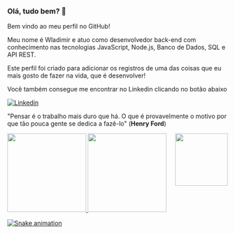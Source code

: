 ### Olá, tudo bem? 👋

Bem vindo ao meu perfil no GitHub!

Meu nome é Wladimir e atuo como desenvolvedor back-end com conhecimento nas tecnologias JavaScript, Node.js, Banco de Dados, SQL e API REST.

Este perfil foi criado para adicionar os registros de uma das coisas que eu mais gosto de fazer na vida, que é desenvolver!

Você também consegue me encontrar no Linkedin clicando no botão abaixo

[![Linkedin](https://img.shields.io/badge/LinkedIn-0077B5?style=for-the-badge&logo=linkedin&logoColor=white)](https://www.linkedin.com/in/wladimir-oliveira-6191b5a7/)

"Pensar é o trabalho mais duro que há. O que é provavelmente o motivo por que tão pouca gente se dedica a fazê-lo" (**Henry Ford**)
<div>
  <a href="https://github.com/WladimirOSilva">
    <img height="180cm" src="https://github-readme-stats.varcel.app/api?username=WladimirOSilva&show_icons=true&theme=dracula&include_all_commits=true&count=private=true"/>
    <img height="180cm" src="https://github-readme-stats.varcel.app/api/top-langs/?username=WladimirOSilva=compact&langs_count=16&theme=dracula"/>
    <img align="right" width="120" height="120" src="https://media/Cmr10MJ2FN002/giphy.gif">
  </div>
  
  <div>

![Snake animation](https://github.com/WladimirOSilva/WladimirOSilva/blob/output/github-contribution-grid-snake.svg)

  </div>
<!--
**WladimirOSilva/WladimirOSilva** is a ✨ _special_ ✨ repository because its `README.md` (this file) appears on your GitHub profile.

Here are some ideas to get you started:

- 🔭 I’m currently working on ...
- 🌱 I’m currently learning ...
- 👯 I’m looking to collaborate on ...
- 🤔 I’m looking for help with ...
- 💬 Ask me about ...
- 📫 How to reach me: ...
- 😄 Pronouns: ...
- ⚡ Fun fact: ...
- Este perfil foi criado para arquivar os registros de uma das coisas que eu mais gosto de fazer na vida
-           ![Snake animation](https://github.com/WladimirOSilva/WladimirOSilva/blob/output/github-contribution-grid-snake.svg)
-->


